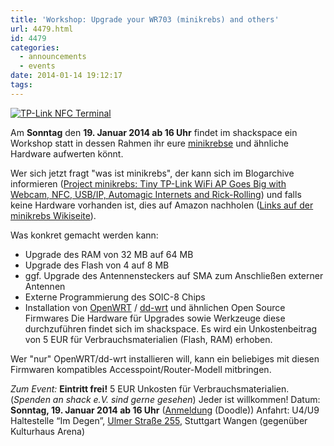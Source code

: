 ```yaml
---
title: 'Workshop: Upgrade your WR703 (minikrebs) and others'
url: 4479.html
id: 4479
categories:
  - announcements
  - events
date: 2014-01-14 19:12:17
tags:
---
```


[![TP-Link NFC Terminal](https://blog.shackspace.de/wp-content/uploads/2013/01/IMG_20130114_003939-e1358188922575.jpg)](https://blog.shackspace.de/wp-content/uploads/2013/01/IMG_20130114_003939-e1358188922575.jpg)

Am **Sonntag** den **19\. Januar 2014 ab 16 Uhr** findet im shackspace ein Workshop statt in dessen Rahmen ihr eure [minikrebse](https://blog.shackspace.de/wiki/doku.php?id=project:minikrebs) und ähnliche Hardware aufwerten könnt.

Wer sich jetzt fragt "was ist minikrebs", der kann sich im Blogarchive informieren ([Project minikrebs: Tiny TP-Link WiFi AP Goes Big with Webcam, NFC, USB/IP, Automagic Internets and Rick-Rolling](https://blog.shackspace.de/?p=3772 "Permanent Link to Project minikrebs: Tiny TP-Link WiFi AP Goes Big with Webcam, NFC, USB/IP, Automagic Internets and Rick-Rolling")) und falls keine Hardware vorhanden ist, dies auf Amazon nachholen ([Links auf der minikrebs Wikiseite](https://blog.shackspace.de/wiki/doku.php?id=project:minikrebs)).

Was konkret gemacht werden kann:

*   Upgrade des RAM von 32 MB auf 64 MB
*   Upgrade des Flash von 4 auf 8 MB
*   ggf. Upgrade des Antennensteckers auf SMA zum Anschließen externer Antennen
*   Externe Programmierung des SOIC-8 Chips
*   Installation von [OpenWRT](https://openwrt.org/) / [dd-wrt](http://www.dd-wrt.com/site/index) und ähnlichen Open Source Firmwares
Die Hardware für Upgrades sowie Werkzeuge diese durchzuführen findet sich im shackspace.
Es wird ein Unkostenbeitrag von 5 EUR für Verbrauchsmaterialien (Flash, RAM) erhoben.

Wer "nur" OpenWRT/dd-wrt installieren will, kann ein beliebiges mit diesen Firmwaren kompatibles Accesspoint/Router-Modell mitbringen.

_Zum Event:_
**Eintritt frei!** 5 EUR Unkosten für Verbrauchsmaterialien. (_Spenden an shack e.V. sind gerne gesehen_) Jeder ist willkommen!
Datum: **Sonntag, 19\. Januar 2014 ab 16 Uhr** ([Anmeldung](http://doodle.com/fpsxy9uc5f9sbr3u) (Doodle))
Anfahrt: U4/U9 Haltestelle “Im Degen”, [Ulmer Straße 255](https://blog.shackspace.de/?page_id=713), Stuttgart Wangen (gegenüber Kulturhaus Arena)